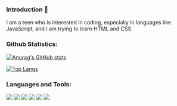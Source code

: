 ### Introduction 👋
I am a teen who is interested in coding, especially in languages like JavaScript, and I am trying to learn HTML and CSS

### Github Statistics:
[![Anurag's GitHub stats](https://github-readme-stats.vercel.app/api?username=skizzycodes&show_icons=true&theme=github_dark)](https://github.com/anuraghazra/github-readme-stats)

[![Top Langs](https://github-readme-stats.vercel.app/api/top-langs/?username=skizzycodes&layout=compact)](https://github.com/anuraghazra/github-readme-stats)

### Languages and Tools:
<p align="left">
<img src="https://img.shields.io/badge/Node.JS-black?style=for-the-badge&logo=node.js" />
<img src="https://img.shields.io/badge/-HTML5-black?style=for-the-badge&logo=HTML5" />
<img src="https://img.shields.io/badge/CSS-black?style=for-the-badge&logo=css3&logoColor=#1572B6" />
<img src="https://img.shields.io/badge/Javascript-black?style=for-the-badge&logo=javascript" />
<img src="https://img.shields.io/badge/Sass-black?style=for-the-badge&logo=sass" />
<img src="https://img.shields.io/badge/MongoDB-black?style=for-the-badge&logo=mongodb" />
</p>
